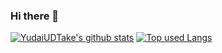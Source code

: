 ### Hi there 👋

<!--
**YudaiUDTake/YudaiUDtake** is a ✨ _special_ ✨ repository because its `README.md` (this file) appears on your GitHub profile.

Here are some ideas to get you started:

- 🔭 I’m currently working on ...
- 🌱 I’m currently learning ...
- 👯 I’m looking to collaborate on ...
- 🤔 I’m looking for help with ...
- 💬 Ask me about ...
- 📫 How to reach me: ...
- 😄 Pronouns: ...
- ⚡ Fun fact: ...
-->

[![YudaiUDTake's github stats](https://github-readme-stats.vercel.app/api?username=YudaiUDTake&hide=contribs&count_private=true&show_icons=true&theme=tokyonight)](https://github.com/YudaiUDTake/)
[![Top used Langs](https://github-readme-stats.vercel.app/api/top-langs/?username=YudaiUDTake&layout=compact&theme=tokyonight)](https://github.com/YudaiUDTake/)
